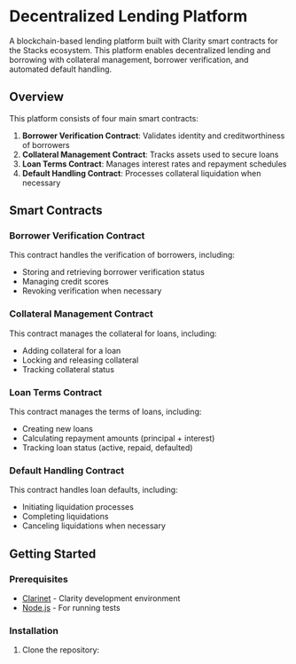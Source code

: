 # Decentralized Lending Platform

A blockchain-based lending platform built with Clarity smart contracts for the Stacks ecosystem. This platform enables decentralized lending and borrowing with collateral management, borrower verification, and automated default handling.

## Overview

This platform consists of four main smart contracts:

1. **Borrower Verification Contract**: Validates identity and creditworthiness of borrowers
2. **Collateral Management Contract**: Tracks assets used to secure loans
3. **Loan Terms Contract**: Manages interest rates and repayment schedules
4. **Default Handling Contract**: Processes collateral liquidation when necessary

## Smart Contracts

### Borrower Verification Contract

This contract handles the verification of borrowers, including:
- Storing and retrieving borrower verification status
- Managing credit scores
- Revoking verification when necessary

### Collateral Management Contract

This contract manages the collateral for loans, including:
- Adding collateral for a loan
- Locking and releasing collateral
- Tracking collateral status

### Loan Terms Contract

This contract manages the terms of loans, including:
- Creating new loans
- Calculating repayment amounts (principal + interest)
- Tracking loan status (active, repaid, defaulted)

### Default Handling Contract

This contract handles loan defaults, including:
- Initiating liquidation processes
- Completing liquidations
- Canceling liquidations when necessary

## Getting Started

### Prerequisites

- [Clarinet](https://github.com/hirosystems/clarinet) - Clarity development environment
- [Node.js](https://nodejs.org/) - For running tests

### Installation

1. Clone the repository:
